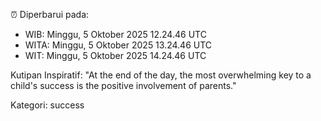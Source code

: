 ⏰ Diperbarui pada:
- WIB: Minggu, 5 Oktober 2025 12.24.46 UTC
- WITA: Minggu, 5 Oktober 2025 13.24.46 UTC
- WIT: Minggu, 5 Oktober 2025 14.24.46 UTC

Kutipan Inspiratif:
"At the end of the day, the most overwhelming key to a child's success is the positive involvement of parents."


Kategori: success

